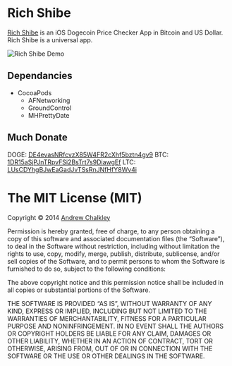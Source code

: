 Rich Shibe
=========

[Rich Shibe](http://richshibe.org/) is an iOS Dogecoin Price Checker App in Bitcoin and US Dollar. Rich Shibe is a universal app.

![Rich Shibe Demo](http://richshibe.org/rich-shibe-demo.gif)

## Dependancies 

* CocoaPods
  * AFNetworking
  * GroundControl
  * MHPrettyDate

## Much Donate

DOGE: [DE4evasNRfcvzX85W4FR2cXhf5bztn4gv9](dogecoin://DE4evasNRfcvzX85W4FR2cXhf5bztn4gv9)
BTC: [1DR15aSjPJnTRpvFSi2BsTrt7s9DiawgEf](bitcoin://1DR15aSjPJnTRpvFSi2BsTrt7s9DiawgEf)
LTC: [LUsCDYhgBJwEaGadJvTSsRnJNfHfY8Wv4i](litecoin://LUsCDYhgBJwEaGadJvTSsRnJNfHfY8Wv4i)

The MIT License (MIT)
=========

Copyright © 2014 [Andrew Chalkley](http://twitter.com/chalkers)

Permission is hereby granted, free of charge, to any person obtaining a copy of this software and associated documentation files (the “Software”), to deal in the Software without restriction, including without limitation the rights to use, copy, modify, merge, publish, distribute, sublicense, and/or sell copies of the Software, and to permit persons to whom the Software is furnished to do so, subject to the following conditions:

The above copyright notice and this permission notice shall be included in all copies or substantial portions of the Software.

THE SOFTWARE IS PROVIDED “AS IS”, WITHOUT WARRANTY OF ANY KIND, EXPRESS OR IMPLIED, INCLUDING BUT NOT LIMITED TO THE WARRANTIES OF MERCHANTABILITY, FITNESS FOR A PARTICULAR PURPOSE AND NONINFRINGEMENT. IN NO EVENT SHALL THE AUTHORS OR COPYRIGHT HOLDERS BE LIABLE FOR ANY CLAIM, DAMAGES OR OTHER LIABILITY, WHETHER IN AN ACTION OF CONTRACT, TORT OR OTHERWISE, ARISING FROM, OUT OF OR IN CONNECTION WITH THE SOFTWARE OR THE USE OR OTHER DEALINGS IN THE SOFTWARE.

